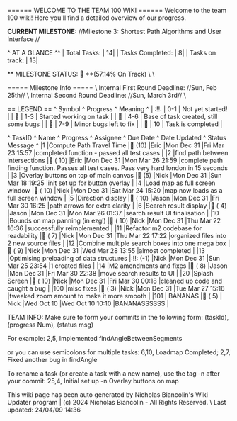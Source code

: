 ====== WELCOME TO THE TEAM 100 WIKI ======
Welcome to the team 100 wiki! Here you'll find a detailed overview of our progress. 

**CURRENT MILESTONE:** //Milestone 3: Shortest Path Algorithms and User Interface //

^ AT A GLANCE ^^
| Total Tasks: | 14| 
| Tasks Completed: | 8| 
| Tasks on track: | 13| 

** MILESTONE STATUS:  🍊 **(57.14% On Track)  \\ \\

===== Milestone Info ===== \\ 
Internal First Round Deadline: //Sun, Feb 25th// \\ 
Internal Second Round Deadline: //Sun, March 3rd// \\ 

== LEGEND ==
^ Symbol ^ Progress ^ Meaning ^
| :!!: | 0-1 | Not yet started! |
| 🍎 | 1-3 | Started working on task |
| 🍊 | 4-6 | Base of task created, still some bugs |
| 🍋 | 7-9 | Minor bugs left to fix |
| 🍏 | 10 | Task is completed |


^ TaskID ^ Name ^ Progress ^ Assignee ^ Due Date ^ Date Updated ^ Status Message ^
|1 |Compute Path Travel Time |🍏 (10) |Eric |Mon Dec 31 |Fri Mar 23 15:57 |completed function - passed all test cases |
|2 |find path between intersections |🍏 ( 10) |Eric |Mon Dec 31 |Mon Mar 26 21:59 |complete path finding function. Passes all test cases. Pass very hard london in 15 seconds |
|3 |Overlay buttons on top of main canvas |🍊 (5) |Nick |Mon Dec 31 |Sun Mar 18 19:25 |init set up for button overlay |
|4 |Load map as full screen window |🍏 ( 10) |Nick |Mon Dec 31 |Sat Mar 24 15:20 |map now loads as a full screen window |
|5 |Direction display |🍏 ( 10) |Jason |Mon Dec 31 |Fri Mar 30 16:25 |path arrows for extra clarity |
|6 |Search result display |🍊 ( 4) |Jason |Mon Dec 31 |Mon Mar 26 01:37 |search result UI finalisation |
|10 |Bounds on map panning (in ezgl) |🍏 ( 10) |Nick |Mon Dec 31 |Thu Mar 22 16:36 |successfully reimplemented |
|11 |Refactor m2 codebase for readability |🍋 ( 7) |Nick |Mon Dec 31 |Thu Mar 22 17:22 |organized files into 2 new source files |
|12 |Combine multiple search boxes into one mega box |🍋 ( 9) |Nick |Mon Dec 31 |Wed Mar 28 13:55 |almost completed |
|13 |Optimising preloading of data structures |:!!: (-1) |Nick |Mon Dec 31 |Sun Mar 25 23:54 |1 created files |
|14 |M2 amendments and fixes |🍋 ( 8) |Jason |Mon Dec 31 |Fri Mar 30 22:38 |move search results to UI |
|20 |Splash Screen |🍏 ( 10) |Nick |Mon Dec 31 |Fri Mar 30 00:18 |cleaned up code and caught a bug |
|100 |misc fixes |🍊 ( 3) |Nick |Mon Dec 31 |Tue Mar 27 15:16 |tweaked zoom amount to make it more smooth |
|101 | BANANAS |🍊 ( 5) | Nick |Wed Oct 10 |Wed Oct 10 10:10 |BANANASSSSSS |



TEAM INFO: Make sure to form your commits in the following form: 
  (taskId), (progress Num), (status msg)

For example:
  2,5, Implemented findAngleBetweenSegments

or you can use semicolons for multiple tasks:
  6,10, Loadmap Completed; 2,7, Fixed another bug in findAngle

To rename a task (or create a task with a new name), use the tag -n after your commit:
  25,4, Initial set up -n Overlay buttons on map

This wiki page has been auto generated by Nicholas Biancolin's Wiki Updater program | (c) 2024 Nicholas Biancolin - All Rights Reserved. \\ 
Last updated: 24/04/09 14:36